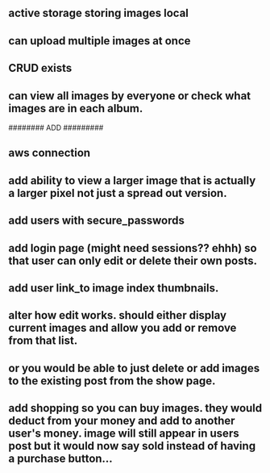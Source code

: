 ## active storage storing images local
## can upload multiple images at once
## CRUD exists
## can view all images by everyone or check what images are in each album. 

######## ADD #########
## aws connection 
## add ability to view a larger image that is actually a larger pixel not just a spread out version. 
## add users with secure_passwords 
## add login page (might need sessions?? ehhh) so that user can only edit or delete their own posts. 
  ## add user link_to image index thumbnails. 
## alter how edit works. should either display current images and allow you add or remove from that list. 
  ## or you would be able to just delete or add images to the existing post from the show page. 
## add shopping so you can buy images. they would deduct from your money and add to another user's money. image will still appear in users post but it would now say sold instead of having a purchase button... 


